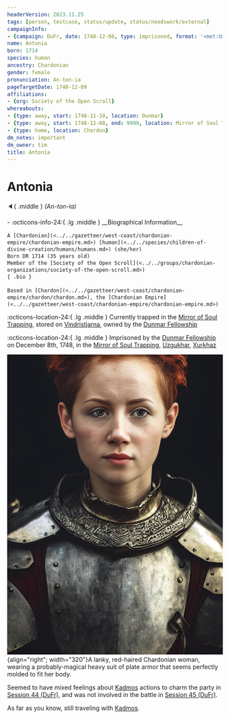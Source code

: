 ```yaml
---
headerVersion: 2023.11.25
tags: [person, testcase, status/update, status/needswork/external]
campaignInfo:
- {campaign: DuFr, date: 1748-12-08, type: imprisoned, format: '<met:U> by <person:Q> on <target>, in <current:3Qr>'}
name: Antonia
born: 1714
species: human
ancestry: Chardonian
gender: female
pronunciation: An-ton-ia
pageTargetDate: 1748-12-09
affiliations:
- {org: Society of the Open Scroll}
whereabouts:
- {type: away, start: 1748-11-10, location: Dunmar}
- {type: away, start: 1748-12-08, end: 9999, location: Mirror of Soul Trapping}
- {type: home, location: Chardon}
dm_notes: important
dm_owner: tim
title: Antonia
---
```

# Antonia
:speaker:{ .middle } *(An-ton-ia)*  
<div class="grid cards ext-narrow-margin ext-one-column" markdown>
- :octicons-info-24:{ .lg .middle } __Biographical Information__

    A [Chardonian](<../../gazetteer/west-coast/chardonian-empire/chardonian-empire.md>) [human](<../../species/children-of-divine-creation/humans/humans.md>) (she/her)  
    Born DR 1714 (35 years old)  
    Member of the [Society of the Open Scroll](<../../groups/chardonian-organizations/society-of-the-open-scroll.md>)  
    { .bio }

    Based in [Chardon](<../../gazetteer/west-coast/chardonian-empire/chardon/chardon.md>), the [Chardonian Empire](<../../gazetteer/west-coast/chardonian-empire/chardonian-empire.md>)
</div>

:octicons-location-24:{ .lg .middle } Currently trapped in the [Mirror of Soul Trapping](<../../campaigns/dunmari-frontier/treasure/mirror-of-soul-trapping.md>), stored on [Vindristjarna](<../../things/ships/vindristjarna.md>), owned by the [Dunmar Fellowship](<../pcs/dunmar-fellowship/dunmar-fellowship.md>)



:octicons-location-24:{ .lg .middle } Imprisoned by the [Dunmar Fellowship](<../pcs/dunmar-fellowship/dunmar-fellowship.md>) on December 8th, 1748, in the [Mirror of Soul Trapping](<../../campaigns/dunmari-frontier/treasure/mirror-of-soul-trapping.md>), [Uzgukhar](<../../gazetteer/istaros-watershed/xurkhaz/uzgukhar.md>), [Xurkhaz](<../../gazetteer/istaros-watershed/xurkhaz/xurkhaz.md>)  




![Antonia Portrait](../../assets/antonia-portrait.jpg){align="right"; width="320"}A lanky, red-haired Chardonian woman, wearing a probably-magical heavy suit of plate armor that seems perfectly molded to fit her body. 


Seemed to have mixed feelings about [Kadmos](<./kadmos.md>) actions to charm the party in [Session 44 (DuFr)](<../../campaigns/dunmari-frontier/session-notes/session-44-dufr.md>), and was not involved in the battle in [Session 45 (DuFr)](<../../campaigns/dunmari-frontier/session-notes/session-45-dufr.md>). 

As far as you know, still traveling with [Kadmos](<./kadmos.md>). 



